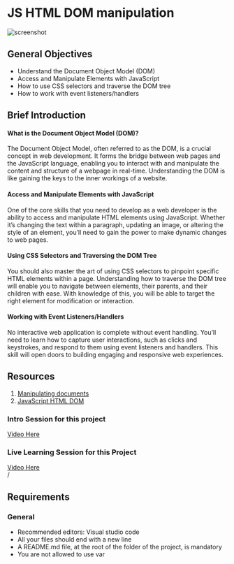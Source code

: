 # JS HTML DOM manipulation

![screenshot](https://zupimages.net/up/23/38/8d4p.png)

  


<div class="panel panel-default" id="project-description">
  <div class="panel-body">
    <h2>General Objectives</h2>

<ul>
<li>Understand the Document Object Model (DOM)</li>
<li>Access and Manipulate Elements with JavaScript</li>
<li>How to use CSS selectors and traverse the DOM tree</li>
<li>How to work with event listeners/handlers</li>
</ul>

<h2>Brief Introduction</h2>

<h4>What is the Document Object Model (DOM)?</h4>

<p>The Document Object Model, often referred to as the DOM, is a crucial concept in web development. It forms the bridge between web pages and the JavaScript language, enabling you to interact with and manipulate the content and structure of a webpage in real-time. Understanding the DOM is like gaining the keys to the inner workings of a website.</p>

<h4>Access and Manipulate Elements with JavaScript</h4>

<p>One of the core skills that you need to develop as a web developer is the ability to access and manipulate HTML elements using JavaScript. Whether it&rsquo;s changing the text within a paragraph, updating an image, or altering the style of an element, you&rsquo;ll need to gain the power to make dynamic changes to web pages.</p>

<h4>Using CSS Selectors and Traversing the DOM Tree</h4>

<p>You should also master the art of using CSS selectors to pinpoint specific HTML elements within a page. Understanding how to traverse the DOM tree will enable you to navigate between elements, their parents, and their children with ease. With knowledge of this, you will be able to target the right element for modification or interaction.</p>

<h4>Working with Event Listeners/Handlers</h4>

<p>No interactive web application is complete without event handling. You&rsquo;ll need to learn how to capture user interactions, such as clicks and keystrokes, and respond to them using event listeners and handlers. This skill will open doors to building engaging and responsive web experiences.</p>

<h2>Resources</h2>

<ol>
<li><a href="/rltoken/vQxjnoIyOVYwL4ry7FPlsg" title="Manipulating documents" target="_blank">Manipulating documents</a></li>
<li><a href="/rltoken/7lh3o0BnqGypNVbJWXRT4Q" title="JavaScript HTML DOM" target="_blank">JavaScript HTML DOM</a></li>
</ol>

<h3>Intro Session for this project</h3>
<span><a href="https://www.youtube.com/embed/_SVFNgK5v9E?si=69GA9wlAoKFRsiwk" title="YouTube video player"> Video Here</a></span>
</div>
<div>
<h3>Live Learning Session for this Project</h3>
<span><a href="https://www.youtube.com/embed/wp1RzgBccwk?si=MjHwHABdajFz6S_v" title="YouTube video player"> Video Here</a></span>
<div>/

<h2>Requirements</h2>

<h3>General</h3>

<ul>
<li>Recommended editors: Visual studio code</li>
<li>All your files should end with a new line</li>
<li>A README.md file, at the root of the folder of the project, is mandatory</li>
<li>You are not allowed to use var</li>
</ul>

  </div>
</div>

<div>


